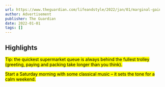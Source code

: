 ```yaml
---
url: https://www.theguardian.com/lifeandstyle/2022/jan/01/marginal-gains-100-ways-to-improve-your-life-without-really-trying
author: Advertisement
publisher: The Guardian
date: 2022-01-01
tags: []
---
```


## Highlights
<mark>Tip: the quickest supermarket queue is always behind the fullest trolley (greeting, paying and packing take longer than you think).</mark>

<mark>Start a Saturday morning with some classical music – it sets the tone for a calm weekend.</mark>

